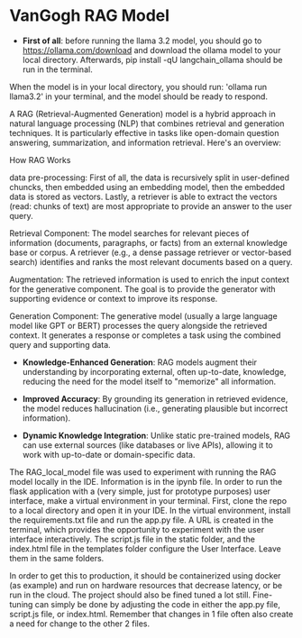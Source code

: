 # VanGogh RAG Model

- **First of all**: before running the llama 3.2 model, you should go to https://ollama.com/download and download the ollama model to your local directory. Afterwards, pip install -qU langchain_ollama should be run in the terminal.

When the model is in your local directory, you should run: 'ollama run llama3.2' in your terminal, and the model should be ready to respond.

A RAG (Retrieval-Augmented Generation) model is a hybrid approach in natural language processing (NLP) that combines retrieval and generation techniques. It is particularly effective in tasks like open-domain question answering, summarization, and information retrieval. Here's an overview:

How RAG Works

data pre-processing: 
First of all, the data is recursively split in user-defined chuncks, then embedded using an embedding model, then the embedded data is stored as vectors. Lastly, a retriever is able to extract the vectors (read: chunks of text) are most appropriate to provide an answer to the user query. 

Retrieval Component:
The model searches for relevant pieces of information (documents, paragraphs, or facts) from an external knowledge base or corpus.
A retriever (e.g., a dense passage retriever or vector-based search) identifies and ranks the most relevant documents based on a query.

Augmentation:
The retrieved information is used to enrich the input context for the generative component.
The goal is to provide the generator with supporting evidence or context to improve its response.

Generation Component:
The generative model (usually a large language model like GPT or BERT) processes the query alongside the retrieved context.
It generates a response or completes a task using the combined query and supporting data.

- **Knowledge-Enhanced Generation**: RAG models augment their understanding by incorporating external, often up-to-date, knowledge, reducing the need for the model itself to "memorize" all information.

- **Improved Accuracy**: By grounding its generation in retrieved evidence, the model reduces hallucination (i.e., generating plausible but incorrect information).

- **Dynamic Knowledge Integration**: Unlike static pre-trained models, RAG can use external sources (like databases or live APIs), allowing it to work with up-to-date or domain-specific data.

The RAG_local_model file was used to experiment with running the RAG model locally in the IDE. Information is in the ipynb file. In order to run the flask application with a (very simple, just for prototype purposes) user interface, make a virtual environment in your terminal. First, clone the repo to a local directory and open it in your IDE. In the virtual environment, install the requirements.txt file and run the app.py file. A URL is created in the terminal, which provides the opportunity to experiment with the user interface interactively. The script.js file in the static folder, and the index.html file in the templates folder configure the User Interface. Leave them in the same folders. 

In order to get this to production, it should be containerized using docker (as example) and run on hardware resources that decrease latency, or be run in the cloud. The project should also be fined tuned a lot still. Fine-tuning can simply be done by adjusting the code in either the app.py file, script.js file, or index.html. Remember that changes in 1 file often also create a need for change to the other 2 files. 
